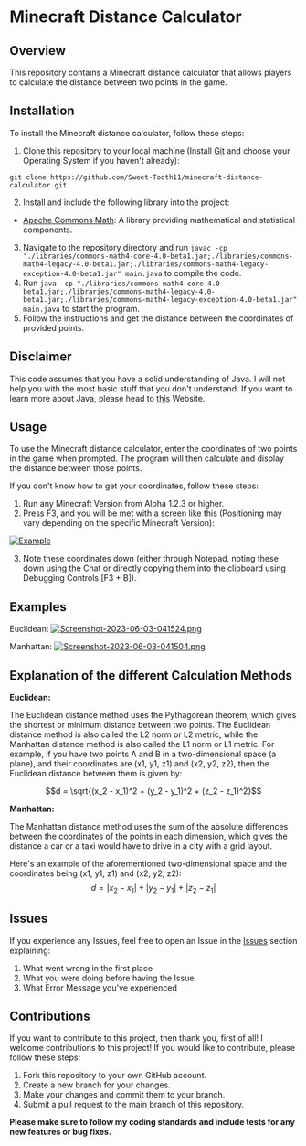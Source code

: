 # Minecraft Distance Calculator

## Overview
This repository contains a Minecraft distance calculator that allows players to calculate the distance between two points in the game.

## Installation
To install the Minecraft distance calculator, follow these steps:
1. Clone this repository to your local machine (Install [Git](https://git-scm.com/downloads) and choose your Operating System if you haven't already):
```shell
git clone https://github.com/Sweet-Tooth11/minecraft-distance-calculator.git
```
2. Install and include the following library into the project:
- [Apache Commons Math](https://commons.apache.org/proper/commons-math/download_math.cgi): A library providing mathematical and statistical components.
3. Navigate to the repository directory and run `javac -cp "./libraries/commons-math4-core-4.0-beta1.jar;./libraries/commons-math4-legacy-4.0-beta1.jar;./libraries/commons-math4-legacy-exception-4.0-beta1.jar" main.java` to compile the code.
4. Run `java -cp "./libraries/commons-math4-core-4.0-beta1.jar;./libraries/commons-math4-legacy-4.0-beta1.jar;./libraries/commons-math4-legacy-exception-4.0-beta1.jar" main.java` to start the program.
5. Follow the instructions and get the distance between the coordinates of provided points.

## Disclaimer

This code assumes that you have a solid understanding of Java. I will not help you with the most basic stuff that you don't understand. If you want to learn more about Java, please head to [this](https://docs.oracle.com/javase/tutorial/) Website.

## Usage

To use the Minecraft distance calculator, enter the coordinates of two points in the game when prompted. The program will then calculate and display the distance between those points.

If you don't know how to get your coordinates, follow these steps:
1. Run any Minecraft Version from Alpha 1.2.3 or higher.
2. Press F3, and you will be met with a screen like this (Positioning may vary depending on the specific Minecraft Version):

[![Example](https://i.postimg.cc/gcf8zpxF/2023-06-03-04-27-22.png)](https://postimg.cc/w3Q72S50)

3. Note these coordinates down (either through Notepad, noting these down using the Chat or directly copying them into the clipboard using Debugging Controls [F3 + B]).

## Examples
Euclidean:
[![Screenshot-2023-06-03-041524.png](https://i.postimg.cc/HW3CwWCX/Screenshot-2023-06-03-041524.png)](https://i.postimg.cc/HW3CwWCX/)

Manhattan:
[![Screenshot-2023-06-03-041504.png](https://i.postimg.cc/J4nCPw1g/Screenshot-2023-06-03-041504.png)](https://i.postimg.cc/J4nCPw1g/)

## Explanation of the different Calculation Methods

**Euclidean:**

The Euclidean distance method uses the Pythagorean theorem, which gives the shortest or minimum distance between two points. The Euclidean distance method is also called the L2 norm or L2 metric, while the Manhattan distance method is also called the L1 norm or L1 metric. For example, if you have two points A and B in a two-dimensional space (a plane), and their coordinates are (x1, y1, z1) and (x2, y2, z2), then the Euclidean distance between them is given by:

$$d = \sqrt{(x_2 - x_1)^2 + (y_2 - y_1)^2 + (z_2 - z_1)^2}$$

**Manhattan:**

The Manhattan distance method uses the sum of the absolute differences between the coordinates of the points in each dimension, which gives the distance a car or a taxi would have to drive in a city with a grid layout.

Here's an example of the aforementioned two-dimensional space and the coordinates being (x1, y1, z1) and (x2, y2, z2):
$$d = |x_2 - x_1| + |y_2 - y_1| + | z_2 - z_1 |$$

## Issues

If you experience any Issues, feel free to open an Issue in the [Issues](https://github.com/Sweet-Tooth11/minecraft-distance-calculator/issues) section explaining:
1. What went wrong in the first place
2. What you were doing before having the Issue
3. What Error Message you've experienced

## Contributions

If you want to contribute to this project, then thank you, first of all! I welcome contributions to this project! If you would like to contribute, please follow these steps:

1. Fork this repository to your own GitHub account.
2. Create a new branch for your changes.
3. Make your changes and commit them to your branch.
4. Submit a pull request to the main branch of this repository.

**Please make sure to follow my coding standards and include tests for any new features or bug fixes.**
